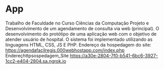 # App
 Trabalho de Faculdade no Curso Ciências da Computação
Projeto e Desenvolvimento de um agendamento de consulta via web (principal). O desenvolvimento do protótipo de uma aplicação web com
o objetivo de atender usuário de hospital. O sistema foi implementado utilizando as linguagens
HTML, CSS, JS E PHP.
Endereço da hospedagem do site: https://agendafacilregis.000webhostapp.com/index.php Endereçhttpsospedagem_Site
https://a30e-2804-7f0-b541-6bc6-3927-1cc2-e404-2804.sa.ngrok.io
